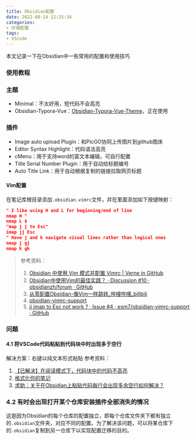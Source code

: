 ```yaml
---
title: Obsidian配置
date: 2022-08-14 12:25:34
categories:
- 环境配置
tags:
- VSCode
---
```


本文记录一下在Obsidian中一些常用的配置和使用技巧
<!--more-->
### 使用教程

### 主题
- Minimal：不太好用，短代码不会高亮
- Obsidian-Typora-Vue：[Obsidian-Typora-Vue-Theme](https://github.com/ZekunC/Obsidian-Typora-Vue-Theme)，正在使用
### 插件
- Image auto upload Plugin：和PicGO协同上传图片到github图床
- Editor Syntax Highlight：代码语法高亮
- cMenu：用于支持word的富文本编辑，可自行配置
- Title Serial Number Plugin：用于自动给标题编号
- Auto Title Link：用于自动根据复制的链接拉取网页标题
#### Vim配置
在笔记库根目录添加`.obsidian.vimrc`文件，并在里面添加如下按键映射：
```json
" I like using H and L for beginning/end of line
nmap H ^
nmap L $
"map j j to Esc"
imap jj Esc
" Have j and k navigate visual lines rather than logical ones
nmap j gj
nmap k gk
```

> 参考资料：
> 1. [Obsidian 中使用 Vim 模式并配置 Vimrc | Verne in GitHub](https://einverne.github.io/post/2022/07/obsidian-vim-and-vimrc.html)
> 2. [Obsidian中使用Vim的最佳实践？ · Discussion #10 · obsidianzh/forum · GitHub](https://github.com/obsidianzh/forum/discussions/10)
> 3. [从零配置Obsidian-像Vim一样跳转_哔哩哔哩_bilibili](https://www.bilibili.com/video/BV1ZN4y1j73m)
> 4. [obsidian-vimrc-support](https://github.com/esm7/obsidian-vimrc-support)
> 5. [jj imap to Esc not work ? · Issue #4 · esm7/obsidian-vimrc-support · GitHub](https://github.com/esm7/obsidian-vimrc-support/issues/4)
### 问题
#### 4.1 将VSCode代码粘贴到代码块中时出现多于空行
解决方案：右键以纯文本形式粘贴
参考资料：
1.  [【已解决】在阅读模式下，代码块中的代码不高亮](https://forum-zh.obsidian.md/t/topic/7496)
2. [格式化你的笔记](https://publish.obsidian.md/help-zh/%E4%BD%BF%E7%94%A8%E6%8C%87%E5%8D%97/%E6%A0%BC%E5%BC%8F%E5%8C%96%E4%BD%A0%E7%9A%84%E7%AC%94%E8%AE%B0)
3. [求助：关于在Obsidian上粘贴代码每行会出现多余空行如何解决？](https://forum-zh.obsidian.md/t/topic/7432)
### 4.2 有时会出现打开某个仓库安装插件全部消失的情况
这是因为Obsidian的每个仓库的配置独立，即每个仓库文件夹下都有独立的`.obsidian`文件夹，对应不同的配置。为了解决该问题，可以将某仓库下的`.obsidian`复制到另一仓库下以实现配置迁移的目的。